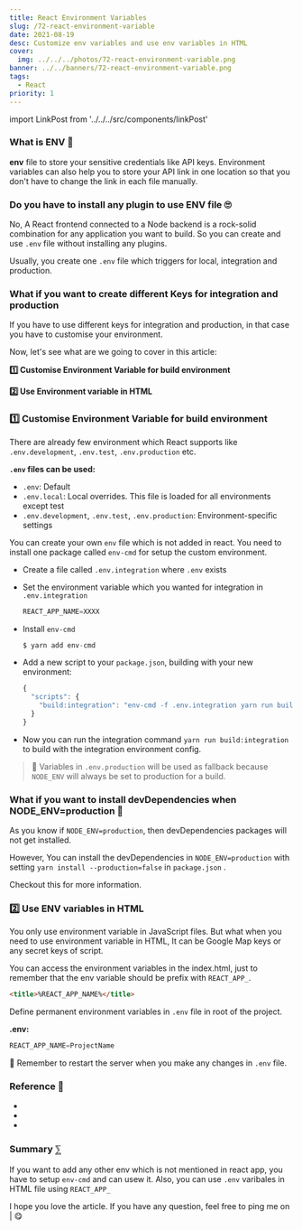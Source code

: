 ```yaml
---
title: React Environment Variables
slug: /72-react-environment-variable
date: 2021-08-19
desc: Customize env variables and use env variables in HTML
cover:
  img: ../../../photos/72-react-environment-variable.png
banner: ../../banners/72-react-environment-variable.png
tags:
  - React
priority: 1
---
```


import LinkPost from '../../../src/components/linkPost'

### <span class='first-letter'>W</span>hat is ENV 🤔

**env** file to store your sensitive credentials like API keys.
Environment variables can also help you to store your API link in one location so that you don't have to change the link in each file manually.

### Do you have to install any plugin to use ENV file 🙄

No, A React frontend connected to a Node backend is a rock-solid combination for any application you want to build. So you can create and use `.env` file without installing any plugins.

Usually, you create one `.env` file which triggers for local, integration and production.

### What if you want to create different Keys for integration and production

If you have to use different keys for integration and production, in that case you have to customise your environment.

Now, let's see what are we going to cover in this article:

**1️⃣ Customise Environment Variable for build environment**

**2️⃣ Use Environment variable in HTML**

### 1️⃣ Customise Environment Variable for build environment 

There are already few environment which React supports like `.env.development`, `.env.test`, `.env.production` etc.

**`.env` files can be used:**

- `.env`: Default
- `.env.local`: Local overrides. This file is loaded for all environments except test
- `.env.development`, `.env.test`, `.env.production`: Environment-specific settings

You can create your own `env` file which is not added in react. You need to install one package called `env-cmd` for setup the custom environment.

- Create a file called `.env.integration` where `.env` exists
- Set the environment variable which you wanted for integration in `.env.integration`

  ```js
  REACT_APP_NAME=XXXX
  ```

- Install `env-cmd`

    ```js
    $ yarn add env-cmd
    ```

- Add a new script to your `package.json`, building with your new environment:

    ```js
    {
      "scripts": {
        "build:integration": "env-cmd -f .env.integration yarn run build"
      }
    }
    ```

- Now you can run the integration command `yarn run build:integration` to build with the integration environment config.

> 📝 Variables in `.env.production` will be used as fallback because `NODE_ENV` will always be set to production for a build.

### What if you want to install devDependencies when NODE_ENV=production 🤔

As you know if `NODE_ENV=production`, then devDependencies packages will not get installed. 

However, You can install the devDependencies in `NODE_ENV=production` with setting  `yarn install --production=false` in `package.json` .

Checkout this <LinkPost href="https://classic.yarnpkg.com/en/docs/cli/install#toc-yarn-install-production-true-false" name="Link" /> for more information.

### 2️⃣ Use ENV variables in HTML

You only use environment variable in JavaScript files. But what when you need to use environment variable in HTML, It can be Google Map keys or any secret keys of script. 

You can access the environment variables in the index.html, just to remember that the env variable should be prefix with `REACT_APP_`.

```html
<title>%REACT_APP_NAME%</title>
```

Define permanent environment variables in `.env` file in root of the project.

**.env:**

```js
REACT_APP_NAME=ProjectName
```

📝 Remember to restart the server when you make any changes in `.env` file.

### Reference 🧐

- <LinkPost href="https://create-react-app.dev/docs/adding-custom-environment-variables/" name="CRA adding custome environment variables" />
- <LinkPost href="https://create-react-app.dev/docs/deployment/#customizing-environment-variables-for-arbitrary-build-environments" name="CRA deployment docs" />
- <LinkPost href="https://create-react-app.dev/docs/deployment/#customizing-environment-variables-for-arbitrary-build-environments" name="CRA env variables for build env" />

### Summary ⅀

If you want to add any other env which is not mentioned in react app, you have to setup `env-cmd` and can usew it. Also, you can use `.env` varibales in HTML file using `REACT_APP_`

I hope you love the article. If you have any question, feel free to ping me on <LinkPost href='https://twitter.com/suprabhasupi' name='Twitter' /> | <LinkPost href='http://instagram.com/suprabhasupi' name='Instagram' /> 😋